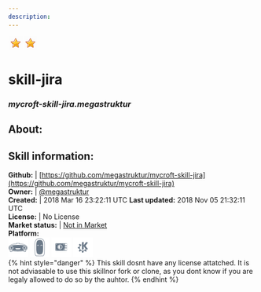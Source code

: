 ```yaml
---  
description:   
---  
```

![](../.gitbook/assets/star.png)![](../.gitbook/assets/star.png)  
# skill-jira  
### _mycroft-skill-jira.megastruktur_  
## About:  


## Skill information:  
**Github:** | [https://github.com/megastruktur/mycroft-skill-jira](https://github.com/megastruktur/mycroft-skill-jira)  
**Owner:** | [@megastruktur](https://github.com/megastruktur)  
**Created:** | 2018 Mar 16 23:22:11 UTC  **Last updated:** 2018 Nov 05 21:32:11 UTC  
**License:** | No License  
**Market status:** | [Not in Market](https://market.mycroft.ai/skill/)  
**Platform:**  
 ![](../.gitbook/assets/mark-1-icon.png)  ![](../.gitbook/assets/mark-2-icon.png)  ![](../.gitbook/assets/picroft-icon.png)  ![](../.gitbook/assets/kde.png)   
{% hint style="danger" %}
This skill dosnt have any license attatched. It is not adviasable to use this skillnor fork or clone, as you dont know if you are legaly allowed to do so by the auhtor.
{% endhint %}

